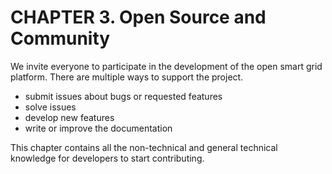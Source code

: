 # CHAPTER 3. Open Source and Community

We invite everyone to participate in the development of the open smart grid platform. There are multiple ways to support the project.

- submit issues about bugs or requested features
- solve issues
- develop new features
- write or improve the documentation

This chapter contains all the non-technical and general technical knowledge for developers to start contributing.
